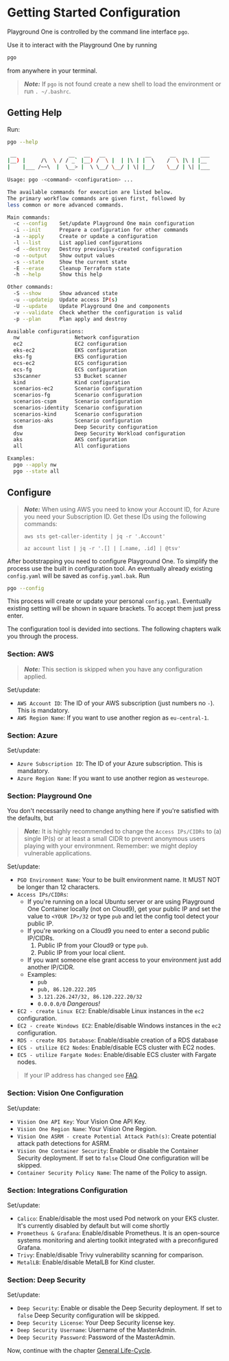 # Getting Started Configuration

Playground One is controlled by the command line interface `pgo`.

Use it to interact with the Playground One by running

```sh
pgo
```

from anywhere in your terminal.

> ***Note:*** If `pgo` is not found create a new shell to load the environment or run `. ~/.bashrc`.

## Getting Help

Run:

```sh
pgo --help
```

```sh
 __                 __   __   __             __      __        ___ 
|__) |     /\  \ / / _` |__) /  \ |  | |\ | |  \    /  \ |\ | |__  
|    |___ /~~\  |  \__> |  \ \__/ \__/ | \| |__/    \__/ | \| |___ 
                                                                   
Usage: pgo -<command> <configuration> ...

The available commands for execution are listed below.
The primary workflow commands are given first, followed by
less common or more advanced commands.

Main commands:
  -c --config    Set/update Playground One main configuration
  -i --init      Prepare a configuration for other commands
  -a --apply     Create or update a configuration
  -l --list      List applied configurations
  -d --destroy   Destroy previously-created configuration
  -o --output    Show output values
  -s --state     Show the current state
  -E --erase     Cleanup Terraform state
  -h --help      Show this help

Other commands:
  -S --show      Show advanced state
  -u --updateip  Update access IP(s)
  -U --update    Update Playground One and components
  -v --validate  Check whether the configuration is valid
  -p --plan      Plan apply and destroy

Available configurations:
  nw                  Network configuration
  ec2                 EC2 configuration
  eks-ec2             EKS configuration
  eks-fg              EKS configuration
  ecs-ec2             ECS configuration
  ecs-fg              ECS configuration
  s3scanner           S3 Bucket scanner
  kind                Kind configuration
  scenarios-ec2       Scenario configuration
  scenarios-fg        Scenario configuration
  scenarios-cspm      Scenario configuration
  scenarios-identity  Scenario configuration
  scenarios-kind      Scenario configuration
  scenarios-aks       Scenario configuration
  dsm                 Deep Security configuration
  dsw                 Deep Security Workload configuration
  aks                 AKS configuration
  all                 All configurations

Examples:
  pgo --apply nw
  pgo --state all
```

## Configure

> ***Note:*** When using AWS you need to know your Account ID, for Azure you need your Subscription ID. Get these IDs using the following commands:
>
> `aws sts get-caller-identity | jq -r '.Account'`
> 
> `az account list | jq -r '.[] | [.name, .id] | @tsv'`

After bootstrapping you need to configure Playground One. To simplify the process use the built in configuration tool. An eventually already existing `config.yaml` will be saved as `config.yaml.bak`. Run

```sh
pgo --config
```

This process will create or update your personal `config.yaml`. Eventually existing setting will be shown in square brackets. To accept them just press enter.

The configuration tool is devided into sections. The following chapters walk you through the process.

### Section: AWS

> ***Note:*** This section is skipped when you have any configuration applied.

Set/update:

- `AWS Account ID`: The ID of your AWS subscription (just numbers no `-`). This is mandatory.
- `AWS Region Name`: If you want to use another region as `eu-central-1`.

### Section: Azure

Set/update:

- `Azure Subscription ID`: The ID of your Azure subscription. This is mandatory.
- `Azure Region Name`: If you want to use another region as `westeurope`.

### Section: Playground One

You don't necessarily need to change anything here if you're satisfied with the defaults, but

> ***Note:*** It is highly recommended to change the `Access IPs/CIDRs` to (a) single IP(s) or at least a small CIDR to prevent anonymous users playing with your environmnent. Remember: we might deploy vulnerable applications.

Set/update:

- `PGO Environment Name`: Your to be built environment name. It MUST NOT be longer than 12 characters.
- `Access IPs/CIDRs`:
  - If you're running on a local Ubuntu server or are using Playground One Container locally (not on Cloud9), get your public IP and set the value to `<YOUR IP>/32` or type `pub` and let the config tool detect your public IP.
  - If you're working on a Cloud9 you need to enter a second public IP/CIDRs.
    1. Public IP from your Cloud9 or type `pub`.
    2. Public IP from your local client.  
  - If you want someone else grant access to your environment just add another IP/CIDR.
  - Examples:
    - `pub`
    - `pub, 86.120.222.205`
    - `3.121.226.247/32, 86.120.222.20/32`
    - `0.0.0.0/0` *Dangerous!*
- `EC2 - create Linux EC2`: Enable/disable Linux instances in the `ec2` configuration.
- `EC2 - create Windows EC2`: Enable/disable Windows instances in the `ec2` configuration.
- `RDS - create RDS Database`: Enable/disable creation of a RDS database
- `ECS - utilize EC2 Nodes`: Enable/disable ECS cluster with EC2 nodes.
- `ECS - utilize Fargate Nodes`: Enable/disable ECS cluster with Fargate nodes.

> If your IP address has changed see [FAQ](../faq.md#my-ip-address-has-changed-and-i-cannot-access-my-environment-anymore).

### Section: Vision One Configuration

Set/update:

- `Vision One API Key`: Your Vision One API Key.
- `Vision One Region Name`: Your Vision One Region.
- `Vision One ASRM - create Potential Attack Path(s)`: Create potential attack path detections for ASRM.
- `Vision One Container Security`: Enable or disable the Container Security deployment. If set to `false` Cloud One configuration will be skipped.
- `Container Security Policy Name`: The name of the Policy to assign.

### Section: Integrations Configuration

Set/update:

- `Calico`: Enable/disable the most used Pod network on your EKS cluster. It's currently disabled by default but will come shortly
- `Prometheus & Grafana`: Enable/disable Prometheus. It is an open-source systems monitoring and alerting toolkit integrated with a preconfigured Grafana.
- `Trivy`: Enable/disable Trivy vulnerability scanning for comparison.
- `MetalLB`: Enable/disable MetalLB for Kind cluster.

### Section: Deep Security

Set/update:

- `Deep Security`: Enable or disable the Deep Security deployment. If set to `false` Deep Security configuration will be skipped.
- `Deep Security License`: Your Deep Security license key.
- `Deep Security Username`: Username of the MasterAdmin.
- `Deep Security Password`: Password of the MasterAdmin.

Now, continue with the chapter [General Life-Cycle](life-cycle.md).